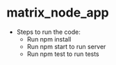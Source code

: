 # matrix_node_app

* Steps to run the code:
    * Run npm install
    * Run npm start to run server
    * Run npm test to run tests
        
        



